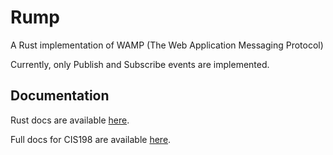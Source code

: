 # Rump
A Rust implementation of WAMP (The Web Application Messaging Protocol)

Currently, only Publish and Subscribe events are implemented.

## Documentation
Rust docs are available [here](http://aehernandez.github.io/Rump/rump).

Full docs for CIS198 are available
[here](http://aehernandez.github.io/Rump/full/rump/).
